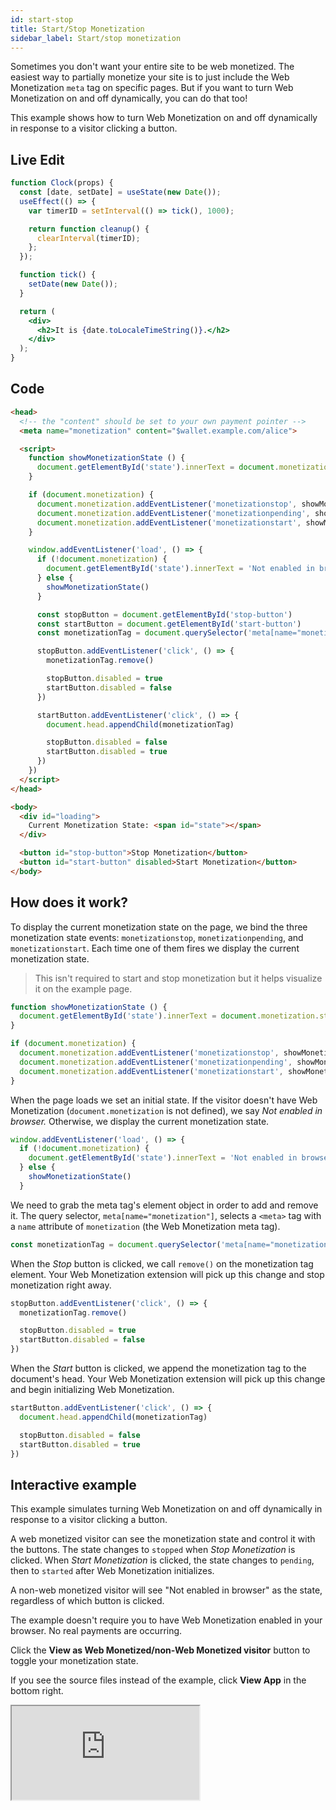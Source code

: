 ```yaml
---
id: start-stop
title: Start/Stop Monetization
sidebar_label: Start/stop monetization
---
```


Sometimes you don't want your entire site to be web monetized. The easiest way to partially monetize your site is to just include the Web Monetization `meta` tag on specific pages. But if you want to turn Web Monetization on and off dynamically, you can do that too!

This example shows how to turn Web Monetization on and off dynamically in response to a visitor clicking a button.

## Live Edit
```jsx live
function Clock(props) {
  const [date, setDate] = useState(new Date());
  useEffect(() => {
    var timerID = setInterval(() => tick(), 1000);

    return function cleanup() {
      clearInterval(timerID);
    };
  });

  function tick() {
    setDate(new Date());
  }

  return (
    <div>
      <h2>It is {date.toLocaleTimeString()}.</h2>
    </div>
  );
}
```

## Code

```html
<head>
  <!-- the "content" should be set to your own payment pointer -->
  <meta name="monetization" content="$wallet.example.com/alice">

  <script>
    function showMonetizationState () {
      document.getElementById('state').innerText = document.monetization.state
    }

    if (document.monetization) {
      document.monetization.addEventListener('monetizationstop', showMonetizationState)
      document.monetization.addEventListener('monetizationpending', showMonetizationState)
      document.monetization.addEventListener('monetizationstart', showMonetizationState)
    }

    window.addEventListener('load', () => {
      if (!document.monetization) {
        document.getElementById('state').innerText = 'Not enabled in browser'
      } else {
        showMonetizationState()
      }

      const stopButton = document.getElementById('stop-button')
      const startButton = document.getElementById('start-button')
      const monetizationTag = document.querySelector('meta[name="monetization"]')

      stopButton.addEventListener('click', () => {
        monetizationTag.remove()

        stopButton.disabled = true
        startButton.disabled = false
      })

      startButton.addEventListener('click', () => {
        document.head.appendChild(monetizationTag)

        stopButton.disabled = false
        startButton.disabled = true
      })
    })
  </script>
</head>

<body>
  <div id="loading">
    Current Monetization State: <span id="state"></span>
  </div>

  <button id="stop-button">Stop Monetization</button>
  <button id="start-button" disabled>Start Monetization</button>
</body>
```

## How does it work?

To display the current monetization state on the page, we bind the
three monetization state events: `monetizationstop`, `monetizationpending`, and `monetizationstart`. Each time one of them fires we display the current monetization state.

> This isn't required to start and stop monetization but it helps visualize it on
> the example page.

```js
function showMonetizationState () {
  document.getElementById('state').innerText = document.monetization.state
}

if (document.monetization) {
  document.monetization.addEventListener('monetizationstop', showMonetizationState)
  document.monetization.addEventListener('monetizationpending', showMonetizationState)
  document.monetization.addEventListener('monetizationstart', showMonetizationState)
}
```

When the page loads we set an initial state. If the visitor doesn't have Web Monetization (`document.monetization` is not defined), we say _Not enabled in browser._ Otherwise, we display the current monetization state.

```js
window.addEventListener('load', () => {
  if (!document.monetization) {
    document.getElementById('state').innerText = 'Not enabled in browser'
  } else {
    showMonetizationState()
  }
```

We need to grab the meta tag's element object in order to add and remove it. The query selector, `meta[name="monetization"]`, selects a `<meta>` tag with a `name` attribute of `monetization` (the Web Monetization meta tag).

```js
const monetizationTag = document.querySelector('meta[name="monetization"]')
```

When the _Stop_ button is clicked, we call `remove()` on the monetization tag element. Your Web Monetization extension will pick up this change and stop monetization right away.

```js
stopButton.addEventListener('click', () => {
  monetizationTag.remove()

  stopButton.disabled = true
  startButton.disabled = false
})
```

When the _Start_ button is clicked, we append the monetization tag to the
document's head. Your Web Monetization extension will pick up this change and begin initializing Web Monetization.

```js
startButton.addEventListener('click', () => {
  document.head.appendChild(monetizationTag)

  stopButton.disabled = false
  startButton.disabled = true
})
```

## Interactive example

This example simulates turning Web Monetization on and off dynamically in response to a visitor clicking a button.

A web monetized visitor can see the monetization state and control it with the buttons. The state changes to `stopped` when _Stop Monetization_ is clicked. When _Start Monetization_ is clicked, the state changes to `pending`, then to `started` after Web Monetization initializes.

A non-web monetized visitor will see "Not enabled in browser" as the state, regardless of which button is clicked.

The example doesn't require you to have Web Monetization enabled in your browser. No real payments are occurring.

Click the **View as Web Monetized/non-Web Monetized visitor** button to toggle your monetization state.

If you see the source files instead of the example, click **View App** in the bottom right.

<div class="glitch-embed-wrap" style={{ height: '420px', width: '100%' }}>
  <iframe
    src="https://glitch.com/embed/#!/embed/wm-start-stop?path=README.md&previewSize=100"
    title="wm-start-stop on Glitch"
    allow="geolocation; microphone; camera; midi; vr; encrypted-media"
    style={{ height: '100%', width: '100%', border: '0' }}>
  </iframe>
</div>
